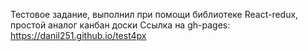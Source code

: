 Тестовое задание, выполнил при помощи библиотеке React-redux, простой аналог канбан доски
Ссылка на gh-pages: https://danil251.github.io/test4px
